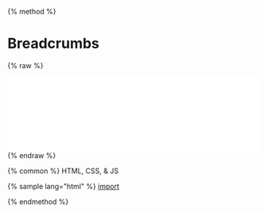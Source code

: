 
{% method %}
# Breadcrumbs
{% raw %}

<script>
  function resizeIframe(obj) {
    obj.style.height = obj.contentWindow.document.body.scrollHeight + 'px';
  }
</script>

<iframe src="../source/breadcrumbs.html" frameborder="0" scrolling="no" onload="resizeIframe(this)" width="100%"></iframe>
{% endraw %}

{% common %}
HTML, CSS, & JS

{% sample lang="html" %}
[import](../source/breadcrumbs.html)




{% endmethod %}
